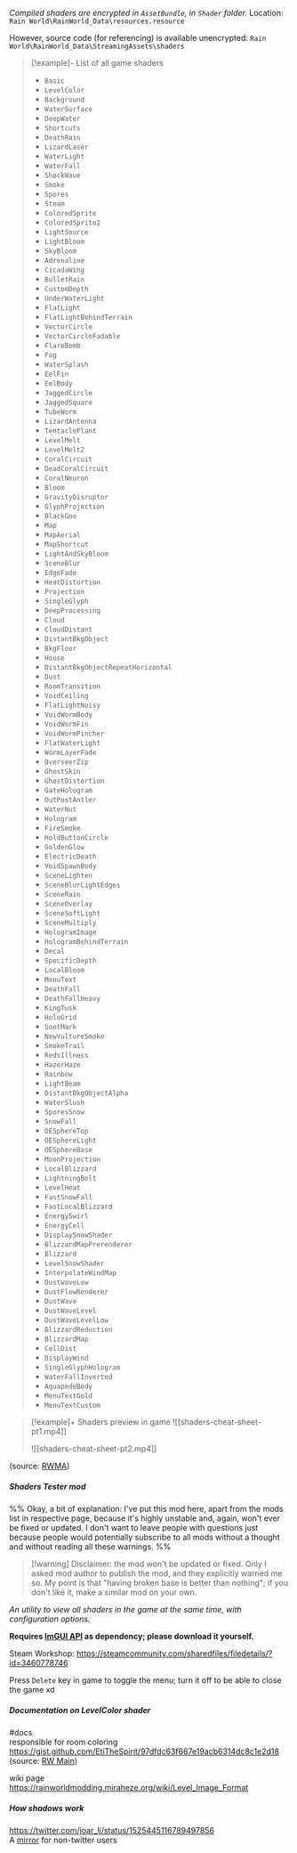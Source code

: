 *Compiled shaders are encrypted in `AssetBundle`, in `Shader` folder.*
Location: `Rain World\RainWorld_Data\resources.resource`

However, source code (for referencing) is available unencrypted:
`Rain World\RainWorld_Data\StreamingAssets\shaders`  

>[!example]- List of all game shaders
> - `Basic`
> - `LevelColor`
> - `Background`
> - `WaterSurface `
> - `DeepWater`
> - `Shortcuts`
> - `DeathRain`
> - `LizardLaser `
> - `WaterLight`
> - `WaterFall`
> - `ShockWave`
> - `Smoke`
> - `Spores`
> - `Steam`
> - `ColoredSprite`
> - `ColoredSprite2`
> - `LightSource`
> - `LightBloom`
> - `SkyBloom`
> - `Adrenaline`
> - `CicadaWing`
> - `BulletRain`
> - `CustomDepth`
> - `UnderWaterLight`
> - `FlatLight`
> - `FlatLightBehindTerrain`
> - `VectorCircle`
> - `VectorCircleFadable`
> - `FlareBomb`
> - `Fog`
> - `WaterSplash`
> - `EelFin`
> - `EelBody`
> - `JaggedCircle`
> - `JaggedSquare`
> - `TubeWorm`
> - `LizardAntenna`
> - `TentaclePlant`
> - `LevelMelt`
> - `LevelMelt2`
> - `CoralCircuit`
> - `DeadCoralCircuit`
> - `CoralNeuron`
> - `Bloom`
> - `GravityDisruptor`
> - `GlyphProjection`
> - `BlackGoo`
> - `Map`
> - `MapAerial`
> - `MapShortcut`
> - `LightAndSkyBloom`
> - `SceneBlur`
> - `EdgeFade`
> - `HeatDistortion`
> - `Projection`
> - `SingleGlyph`
> - `DeepProcessing`
> - `Cloud`
> - `CloudDistant`
> - `DistantBkgObject`
> - `BkgFloor`
> - `House`
> - `DistantBkgObjectRepeatHorizontal`
> - `Dust`
> - `RoomTransition`
> - `VoidCeiling`
> - `FlatLightNoisy`
> - `VoidWormBody`
> - `VoidWormFin`
> - `VoidWormPincher`
> - `FlatWaterLight`
> - `WormLayerFade`
> - `OverseerZip`
> - `GhostSkin`
> - `GhostDistortion`
> - `GateHologram`
> - `OutPostAntler`
> - `WaterNut`
> - `Hologram`
> - `FireSmoke`
> - `HoldButtonCircle`
> - `GoldenGlow`
> - `ElectricDeath`
> - `VoidSpawnBody`
> - `SceneLighten`
> - `SceneBlurLightEdges`
> - `SceneRain`
> - `SceneOverlay`
> - `SceneSoftLight`
> - `SceneMultiply`
> - `HologramImage`
> - `HologramBehindTerrain`
> - `Decal`
> - `SpecificDepth`
> - `LocalBloom`
> - `MenuText`
> - `DeathFall`
> - `DeathFallHeavy`
> - `KingTusk`
> - `HoloGrid`
> - `SootMark`
> - `NewVultureSmoke`
> - `SmokeTrail`
> - `RedsIllness`
> - `HazerHaze`
> - `Rainbow`
> - `LightBeam`
> - `DistantBkgObjectAlpha`
> - `WaterSlush`
> - `SporesSnow`
> - `SnowFall`
> - `OESphereTop`
> - `OESphereLight`
> - `OESphereBase`
> - `MoonProjection`
> - `LocalBlizzard`
> - `LightningBolt`
> - `LevelHeat`
> - `FastSnowFall`
> - `FastLocalBlizzard`
> - `EnergySwirl`
> - `EnergyCell`
> - `DisplaySnowShader`
> - `BlizzardMapPrerenderer`
> - `Blizzard`
> - `LevelSnowShader`
> - `InterpolateWindMap`
> - `DustwaveLow`
> - `DustFlowRenderer`
> - `DustWave`
> - `DustWaveLevel`
> - `DustWaveLevelLow`
> - `BlizzardReduction`
> - `BlizzardMap`
> - `CellDist`
> - `DisplayWind`
> - `SingleGlyphHologram`
> - `WaterFallInverted`
> - `AquapedeBody`
> - `MenuTextGold`
> - `MenuTextCustom`

>[!example]+ Shaders preview in game
> ![[shaders-cheat-sheet-pt1.mp4]]
>
> ![[shaders-cheat-sheet-pt2.mp4]]

(source: [RWMA](https://discord.com/channels/1083481230839922688/1083484108056957089/1095172254549168268))

##### Shaders Tester mod
%%
Okay, a bit of explanation:
I've put this mod here, apart from the mods list in respective page, because it's highly unstable and, again, won't ever be fixed or updated. I don't want to leave people with questions just because people would potentially subscribe to all mods without a thought and without reading all these warnings.
%%
> [!warning] Disclaimer: the mod won't be updated or fixed.
> Only I asked mod author to publish the mod, and they explicitly warned me so.
> My point is that "having broken base is better than nothing"; if you don't like it, make a similar mod on your own.

*An utility to view all shaders in the game at the same time, with configuration options.*

**Requires [ImGUI API](https://steamcommunity.com/sharedfiles/filedetails/?id=3417372413) as dependency; please download it yourself.**

Steam Workshop:
https://steamcommunity.com/sharedfiles/filedetails/?id=3460778746

Press `Delete` key in game to toggle the menu; turn it off to be able to close the game xd

##### Documentation on LevelColor shader
#docs  
responsible for room coloring  
https://gist.github.com/EtiTheSpirit/97dfdc63f667e19acb6314dc8c1e2d18  
(source: [RW Main](https://discord.com/channels/291184728944410624/838185248981385256/1150360982397386823))  

wiki page  
https://rainworldmodding.miraheze.org/wiki/Level_Image_Format

##### How shadows work
https://twitter.com/joar_lj/status/1525445116789497856  
A [mirror](https://nitter.poast.org/joar_lj/status/1525445116789497856) for non-twitter users

